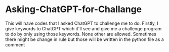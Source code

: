 # Asking-ChatGPT-for-Challange
This will have codes that I asked ChatGPT to challenge me to do. Firstly, I give keywords to ChatGPT which it'll see and give me a challenge program to do by only using those keywords. None other are allowed. Sometimes there might be change in rule but those will be written in the python file as a comment
